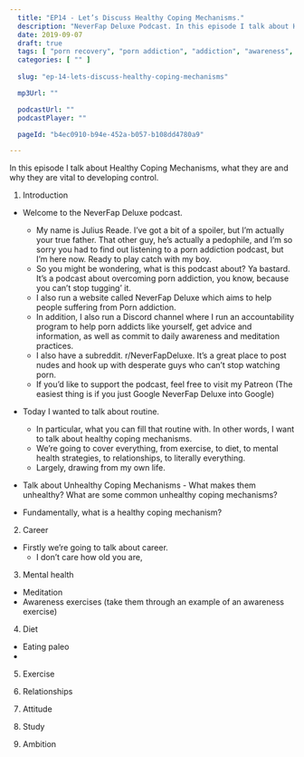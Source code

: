 ```yaml
---
  title: "EP14 - Let’s Discuss Healthy Coping Mechanisms."
  description: "NeverFap Deluxe Podcast. In this episode I talk about Healthy Coping Mechanisms, what they are and why they are vital to developing control."
  date: 2019-09-07
  draft: true
  tags: [ "porn recovery", "porn addiction", "addiction", "awareness", "nofap", "neverfap", "neverfap deluxe", "neverfap basics", "nofap podcast", "neverfap podcast", "neverfap deluxe podcast" ]
  categories: [ "" ]
  
  slug: "ep-14-lets-discuss-healthy-coping-mechanisms"

  mp3Url: ""

  podcastUrl: ""
  podcastPlayer: ""

  pageId: "b4ec0910-b94e-452a-b057-b108dd4780a9"

---
```


In this episode I talk about Healthy Coping Mechanisms, what they are and why they are vital to developing control.



1. Introduction

- Welcome to the NeverFap Deluxe podcast. 
    - My name is Julius Reade. I’ve got a bit of a spoiler, but I’m actually your true father. That other guy, he’s actually a pedophile, and I’m so sorry you had to find out listening to a porn addiction podcast, but I’m here now. Ready to play catch with my boy. 
    - So you might be wondering, what is this podcast about? Ya bastard. It’s a podcast about overcoming porn addiction, you know, because you can’t stop tugging’ it. 
    - I also run a website called NeverFap Deluxe which aims to help people suffering from Porn addiction.
    - In addition, I also run a Discord channel where I run an accountability program to help porn addicts like yourself, get advice and information, as well as commit to daily awareness and meditation practices.
    - I also have a subreddit. r/NeverFapDeluxe. It’s a great place to post nudes and hook up with desperate guys who can’t stop watching porn. 
    - If you’d like to support the podcast, feel free to visit my Patreon (The easiest thing is if you just Google NeverFap Deluxe into Google)

- Today I wanted to talk about routine. 
    - In particular, what you can fill that routine with. In other words, I want to talk about healthy coping mechanisms.
    - We’re going to cover everything, from exercise, to diet, to mental health strategies, to relationships, to literally everything. 
    - Largely, drawing from my own life.


- Talk about Unhealthy Coping Mechanisms - What makes them unhealthy? What are some common unhealthy coping mechanisms?



- Fundamentally, what is a healthy coping mechanism?


2. Career

- Firstly we’re going to talk about career. 
    - I don’t care how old you are,


3. Mental health

- Meditation
- Awareness exercises (take them through an example of an awareness exercise)

4. Diet

- Eating paleo
- 


5. Exercise



6. Relationships



7. Attitude



8. Study


9. Ambition

